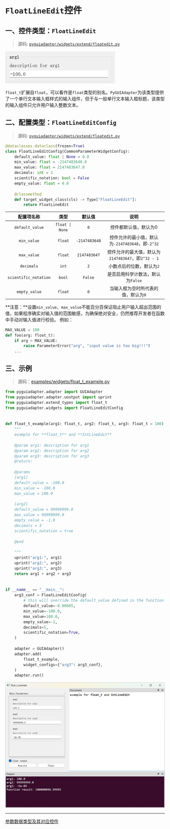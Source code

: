# `FloatLineEdit`控件

## 一、控件类型：`FloatLineEdit`

> 源码: [`pyguiadapter/widgets/extend/floatedit.py`]()

<img src="../images/float_t.png" />

`float_t`扩展自`float`，可以看作是`float`类型的别名。`PyGUIAdapter`为该类型提供了一个单行文本输入框样式的输入组件，但于与一般单行文本输入框标题，该类型的输入组件只允许用户输入整数文本。

## 二、配置类型：`FloatLineEditConfig`

> 源码: [`pyguiadapter/widgets/extend/floatedit.py`]()

```python
@dataclasses.dataclass(frozen=True)
class FloatLineEditConfig(CommonParameterWidgetConfig):
    default_value: float | None = 0.0
    min_value: float = -2147483648.0
    max_value: float = 2147483647.0
    decimals: int = 2
    scientific_notation: bool = False
    empty_value: float = 0.0

    @classmethod
    def target_widget_class(cls) -> Type["FloatLineEdit"]:
        return FloatLineEdit
```

|      配置项名称       |      类型       |    默认值     |                        说明                        |
| :-------------------: | :-------------: | :-----------: | :------------------------------------------------: |
|    `default_value`    | `float \| None` |      `0`      |               控件都默认值，默认为0                |
|      `min_value`      |     `float`     | `-2147483648` | 控件允许的最小值，默认为`-2147483648`，即` -2^32 ` |
|      `max_value`      |     `float`     | `2147483647`  | 控件允许的最大值，默认为`2147483647`，即`2^32 - 1` |
|      `decimals`       |      `int`      |      `2`      |             小数点后的位数，默认为`2`              |
| `scientific_notation` |     `bool`      |    `False`    |         是否启用科学计数法，默认为`False`          |
|     `empty_value`     |     `float`     |      `0`      |        当输入框为空时所代表的值，默认为`0`         |



**注意：**设置`min_value`、`max_value`不能百分百保证阻止用户输入超出范围的值，如果程序确实对输入值的范围敏感，为确保绝对安全，仍然推荐开发者在函数中手动对输入值进行校验。 例如：

```python
MAX_VALUE = 100
def foo(arg: float_t):
    if arg > MAX_VALUE:
        raise ParameterError("arg", "input value is too big!!!")
    ...

```



## 三、示例

> 源码：[examples/widgets/float_t_example.py]()

```python
from pyguiadapter.adapter import GUIAdapter
from pyguiadapter.adapter.uoutput import uprint
from pyguiadapter.extend_types import float_t
from pyguiadapter.widgets import FloatLineEditConfig


def float_t_example(arg1: float_t, arg2: float_t, arg3: float_t = 100) -> float:
    """
    example for **float_t** and **IntLineEdit**

    @param arg1: description for arg1
    @param arg2: description for arg2
    @param arg3: description for arg3
    @return:

    @params
    [arg1]
    default_value = -100.0
    min_value = -100.0
    max_value = 100.0

    [arg2]
    default_value = 99999999.0
    max_value = 99999999.0
    empty_value = -1.0
    decimals = 3
    scientific_notation = true

    @end

    """
    uprint("arg1:", arg1)
    uprint("arg2:", arg2)
    uprint("arg3:", arg3)
    return arg1 + arg2 + arg3


if __name__ == "__main__":
    arg3_conf = FloatLineEditConfig(
        # this will override the default_value defined in the function signature
        default_value=-0.00005,
        min_value=-100.0,
        max_value=100.0,
        empty_value=-1,
        decimals=5,
        scientific_notation=True,
    )

    adapter = GUIAdapter()
    adapter.add(
        float_t_example,
        widget_configs={"arg3": arg3_conf},
    )
    adapter.run()

```

<img src="../images/float_t_example.png" />

---

[参数数据类型及其对应控件](widgets/types_and_widgets.md)